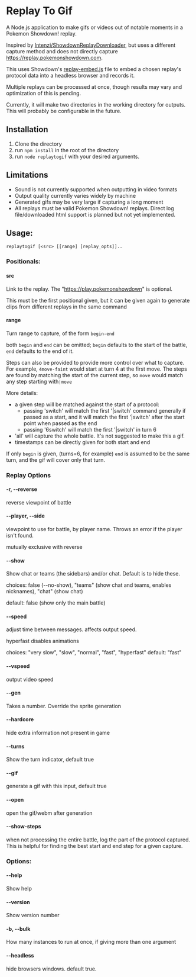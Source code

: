 # Replay To Gif

A Node.js application to make gifs or videos out of notable moments in a Pokemon Showdown! replay.

Inspired by [Intenzi/ShowdownReplayDownloader](https://github.com/Intenzi/ShowdownReplayDownloader), but uses a different capture method and does not directly capture https://replay.pokemonshowdown.com.

This uses Showdown's [replay-embed.js](https://github.com/smogon/pokemon-showdown-client/blob/master/play.pokemonshowdown.com/js/replay-embed.template.js) file to embed a chosen replay's protocol data into a headless browser and records it.

Multiple replays can be processed at once, though results may vary and optimization of this is pending.

Currently, it will make two directories in the working directory for outputs. This will probably be configurable in the future.

## Installation

1. Clone the directory
2. run `npm install` in the root of the directory
3. run `node replaytogif` with your desired arguments.

## Limitations

* Sound is not currently supported when outputting in video formats
* Output quality currently varies widely by machine
* Generated gifs may be very large if capturing a long moment
* All replays must be valid Pokemon Showdown! replays. Direct log file/downloaded html support is planned but not yet implemented.

## Usage:
```replaytogif [<src> [[range] [replay_opts]]..```

### Positionals:
#### src 
Link to the replay. The "https://play.pokemonshowdown" is optional.

This must be the first positional given, but it can be given again to generate clips from different replays in the same command

#### range
Turn range to capture, of the form `begin-end`

both `begin` and `end` can be omitted; `begin` defaults to the start of the battle, `end` defaults to the end of it.

Steps can also be provided to provide more control over what to capture. For example, `4move-faint` would start at turn 4 at the first move. The steps are found by matching the start of the current step, so `move` would match any step starting with`|move`

More details:
* a given step will be matched against the start of a protocol:
  * passing 'switch' will match the first '|switch' command generally if passed as a start, and it will match the first '|switch' after the start point when passed as the end
  * passing '6switch' will match the first '|switch' in turn 6
* 'all' will capture the whole battle. It's not suggested to make this a gif.
* timestamps can be directly given for both start and end

If only `begin` is given, (turns=6, for example) `end` is assumed to be the same turn, and the gif will cover only that turn.

### Replay Options
#### -r, --reverse
reverse viewpoint of battle
#### --player, --side
viewpoint to use for battle, by player name. Throws an error if the player isn't found.

mutually exclusive with reverse
#### --show
Show chat or teams (the sidebars) and/or chat. Default is to hide these.

choices: false (--no-show), "teams" (show chat and teams, enables nicknames), "chat" (show chat)

default: false (show only the main battle)
#### --speed
adjust time between messages. affects output speed.

hyperfast disables animations

choices: "very slow", "slow", "normal", "fast", "hyperfast"
default: "fast"
#### --vspeed
output video speed

#### --gen
Takes a number. Override the sprite generation

#### --hardcore
hide extra information not present in game

#### --turns
Show the turn indicator, default true

#### --gif
generate a gif with this input, default true

#### --open
open the gif/webm after generation

#### --show-steps
when not processing the entire battle, log the part of the protocol captured. This is helpful for finding the best start and end step for a given capture. 

### Options:
#### --help                
Show help
#### --version             
Show version number
#### -b, --bulk
How many instances to run at once, if giving more than one argument
#### --headless                                       
hide browsers windows. default true.
